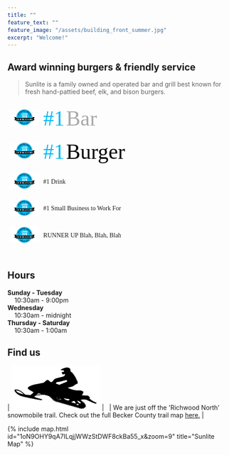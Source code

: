 ```yaml
---
title: ""
feature_text: ""
feature_image: "/assets/building_front_summer.jpg"
excerpt: "Welcome!"
---
```


## Award winning burgers & friendly service

>Sunlite is a family owned and operated bar and grill best known for fresh hand-pattied beef, elk, and bison burgers.

<style type="text/css">
.tg  {border-collapse:collapse;border-spacing:0;margin:0px auto;}
.tg td{font-family:'"Merriweather", serif';font-size:14px;padding:10px 5px;border-style:hidden;border-width:1px;overflow:hidden;word-break:normal;border-color:white;}
.tg th{font-family:'"Merriweather", serif';font-size:14px;font-weight:normal;padding:0px 5px;border-style:hidden;border-width:1px;overflow:hidden;word-break:normal;border-color:white;}
.tg .tg-0pkyl{border-color:inherit;text-align:left;vertical-align:left}
.tg .tg-0pkyr{border-color:inherit;text-align:right;vertical-align:right}
</style>
<table class="tg">  
  <tr>
    <td class="tg-0pkyr" width="15%"><img src="\assets\bestoflakes.png"></td>
    <td class="tg-0pkyl"><font color="01BBF2" size="30">#1</font>  
      <font color="darkgrey" size="16">Bar</font></td>
  </tr>
  <tr>
    <td class="tg-0pkyr" width="15%"><img src="\assets\bestoflakes.png"></td>
    <td class="tg-0pkyl"><font color="01BBF2" size="30">#1</font>  
      <font color="black" size="16">Burger</font></td>
  </tr>
  <tr>
    <td class="tg-0pkyr" width="15%"><img src="\assets\bestoflakes.png"></td>
    <td class="tg-0pkyl">#1 Drink</td>
  </tr>
  <tr>
    <td class="tg-0pkyr" width="15%"><img src="\assets\bestoflakes.png"></td>
    <td class="tg-0pkyl">#1 Small Business to Work For</td>
  </tr>
   <tr>
    <td class="tg-0pkyr" width="15%"><img src="\assets\bestoflakes.png"></td>
    <td class="tg-0pkyl">RUNNER UP Blah, Blah, Blah</td>
  </tr>
</table>

<br>

## Hours

**Sunday - Tuesday**   
&nbsp; &nbsp; 10:30am - 9:00pm  
**Wednesday**   
&nbsp; &nbsp; 10:30am - midnight  
**Thursday - Saturday**   
&nbsp; &nbsp; 10:30am - 1:00am  



## Find us

| <img src="\assets\snowmobile.png" style="width: 200px; height: 100px"> | &nbsp; | We are just off the 'Richwood North' snowmobile trail. Check out the full Becker County trail map [here.](http://www.co.becker.mn.us/dept/parks_recreation/snowmobile.aspx) |   


{% include map.html id="1oN9OHY9qA7ILqjjWWzStDWF8ckBa55_x&zoom=9" title="Sunlite Map" %}





<!---
## Sunlite at a Glance

- Boat access from both Big, Middle, and Little Floyd Lakes
- Pool tables & bubble hockey
- some other stuff


## Local Partners!
Here are some of the local businesses we purcahse from.

- Tomatoes, cucumbers, and other produce from [Lakeview Greenhouse](https://www.facebook.com/pages/category/Local-Business/Lakeview-Greenhouses-1733740066719982/)
- Onions from [Gulseth Farms](http://www.lakesareafarmersmarket.com/?post_type=team&p=2802)
- Fresh ground beef from Hoffman's Meat Market.
- Pizza from [Great North Pizza Co.](https://www.greatnorthpizzaco.com/)
-->
